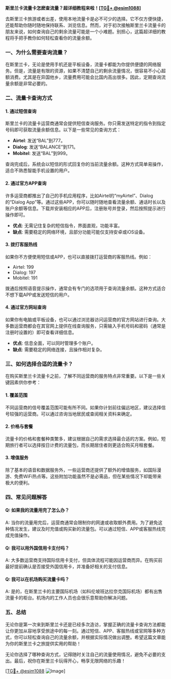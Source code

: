 **斯里兰卡流量卡怎麽查流量？超详细教程来啦！[[TG💪+ @esim1088](https://t.me/s/esim1088)]**

去斯里兰卡旅游或者出差，使用本地流量卡是必不可少的选择。它不仅方便快捷，还能帮助你随时随地保持联系、浏览信息。然而，对于初次接触斯里兰卡流量卡的朋友来说，如何查询自己的剩余流量可能是一个小难题。别担心，这篇超详细的教程将手把手教你如何轻松查看你的流量余额。

### 一、为什么需要查询流量？

在斯里兰卡，无论是使用手机还是平板设备，流量卡都能为你提供便捷的网络服务。但是，流量是有限的资源，如果不清楚自己的剩余流量情况，很容易不小心超额消费。尤其是在异国他乡，流量费用可能会比国内高出很多。因此，定期查询流量余额是非常必要的。

### 二、流量卡查询方式

#### 1. **通过短信查询**
   斯里兰卡的流量卡运营商通常会提供短信查询服务。你只需发送特定的指令到指定号码即可获取流量余额信息。以下是一些常见的查询方式：

   - **Airtel**: 发送“BAL”到777。
   - **Dialog**: 发送“BALANCE”到171。
   - **Mobitel**: 发送“BAL”到999。

   查询完成后，系统会以短信的形式回复你的当前流量余额。这种方式简单易操作，适合不熟悉智能手机设置的用户。

#### 2. **通过官方APP查询**
   许多运营商都推出了自己的手机应用程序，比如Airtel的“myAirtel”、Dialog的“Dialog App”等。通过这些APP，你可以随时随地查看流量余额、通话时长以及账户余额等信息。下载并安装相应的APP后，注册账号并登录，然后按照提示进行操作即可。

   - **优点**: 无需记住复杂的短信指令，界面直观，功能丰富。
   - **缺点**: 需要稳定的网络环境，且部分功能可能仅支持安卓或iOS设备。

#### 3. **拨打客服热线**
   如果你不方便使用短信或APP，也可以直接拨打运营商的客服热线。例如：
   
   - Airtel: 199
   - Dialog: 197
   - Mobitel: 191

   拨通后按照语音提示操作，通常会有专门的选项用于查询流量余额。这种方式适合不想下载APP或发送短信的用户。

#### 4. **通过官方网站查询**
   如果你有电脑或平板设备，也可以通过浏览器访问运营商的官方网站进行查询。大多数运营商都会在其官网上提供在线查询服务，只需输入手机号码和密码（通常是注册时设置的）即可查看详细信息。

   - **优点**: 信息全面，可以同时管理多个账户。
   - **缺点**: 需要稳定的网络连接，且操作相对复杂。

### 三、如何选择合适的流量卡？

在购买斯里兰卡流量卡之前，了解不同运营商的服务特点非常重要。以下是一些关键因素供你参考：

#### 1. **覆盖范围**
   不同运营商的信号覆盖范围可能有所不同。如果你计划前往偏远地区，建议选择信号较强的运营商。可以通过咨询当地居民或查阅相关资料来确定。

#### 2. **价格与套餐**
   流量卡的价格和套餐种类繁多，建议根据自己的需求选择最合适的方案。例如，短期旅行者可以选择按日计费的流量包，而长期居住者则更适合购买月租套餐。

#### 3. **增值服务**
   除了基本的语音和数据服务外，一些运营商还提供了额外的增值服务，如国际漫游、免费WiFi热点等。这些附加功能虽然不是必需品，但在某些情况下却能带来极大的便利。

### 四、常见问题解答

#### Q: 如果我的流量用完了怎么办？
A: 当你的流量用完后，运营商通常会限制你的网速或收取额外费用。为了避免这种情况发生，建议及时充值或购买新的流量包。可以通过短信、APP或客服热线完成充值操作。

#### Q: 我可以用外国信用卡支付吗？
A: 大多数运营商支持国际信用卡支付，但具体流程可能因运营商而异。在购买前最好提前确认是否接受外国信用卡，并准备好相关的支付信息。

#### Q: 我可以在机场购买流量卡吗？
A: 是的，在斯里兰卡的主要国际机场（如科伦坡班达拉奈克国际机场）都有出售流量卡的柜台。机场内的工作人员也会很乐意帮助你解决问题。

### 五、总结

无论你是第一次来到斯里兰卡还是已经多次造访，掌握正确的流量卡查询方法都能让你更加从容地享受旅途中的每一刻。通过短信、APP、客服热线或官网等多种方式，你可以轻松查询自己的流量余额，并根据实际情况做出调整。希望这篇文章能为你的斯里兰卡之旅提供实用的帮助！

无论你选择了哪种查询方式，记得随时关注自己的流量使用情况，避免不必要的支出。最后，祝你在斯里兰卡玩得开心，畅享无限网络的乐趣！

[[TG💪+ @esim1088](https://t.me/s/esim1088) ![Image](https://i.postimg.cc/4NQfJmqS/Snipaste-2025-05-13-00-14-12.png)]